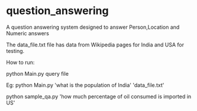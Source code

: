 # question_answering
A question answering system designed to answer Person,Location and Numeric answers

The data_file.txt file has data from Wikipedia pages for India and USA for testing.

How to run:

python Main.py query file

Eg: python Main.py 'what is the population of India' 'data_file.txt'

python sample_qa.py 'how much percentage of oil consumed is imported in US'
